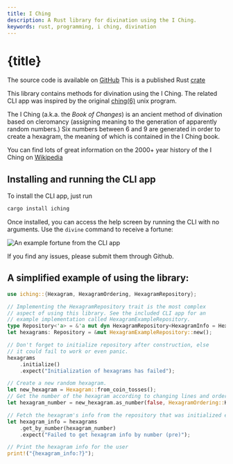 ```yaml
---
title: I Ching
description: A Rust library for divination using the I Ching.
keywords: rust, programming, i ching, divination
---
```


# {title}

The source code is available on [GitHub]
This is a published Rust [crate]

This library contains methods for divination using the I Ching. The related CLI app was inspired
by the original [ching(6)](http://cfcl.com/ching/man/) unix program.

The I Ching (a.k.a. the _Book of Changes_) is an ancient method of divination based on
cleromancy (assigning meaning to the generation of apparently random numbers.) Six numbers
between 6 and 9 are generated in order to create a hexagram, the meaning of which is
contained in the I Ching book.

You can find lots of great information on the 2000+ year history of the I Ching on
[Wikipedia](https://en.wikipedia.org/wiki/I_Ching)

## Installing and running the CLI app

To install the CLI app, just run

```sh
cargo install iching
```

Once installed, you can access the help screen by running the CLI with no arguments. Use the `divine`
command to receive a fortune:

![An example fortune from the CLI app](/images/programming/iching/iching-example-1.png)

If you find any issues, please submit them through Github.

## A simplified example of using the library:

```rust
use iching::{Hexagram, HexagramOrdering, HexagramRepository};

// Implementing the HexagramRepository trait is the most complex
// aspect of using this library. See the included CLI app for an
// example implementation called HexagramExampleRepository.
type Repository<'a> = &'a mut dyn HexagramRepository<HexagramInfo = HexagramExampleInfo>;
let hexagrams: Repository = &mut HexagramExampleRepository::new();

// Don't forget to initialize repository after construction, else
// it could fail to work or even panic.
hexagrams
    .initialize()
    .expect("Initialization of hexagrams has failed");

// Create a new random hexagram.
let new_hexagram = Hexagram::from_coin_tosses();
// Get the number of the hexagram according to changing lines and ordering
let hexagram_number = new_hexagram.as_number(false, HexagramOrdering::KingWen);

// Fetch the hexagram's info from the repository that was initialized earlier.
let hexagram_info = hexagrams
    .get_by_number(hexagram_number)
    .expect("Failed to get hexagram info by number (pre)");

// Print the hexagram info for the user
print!("{hexagram_info:?}");
```

[crate]: https://crates.io/crates/iching/
[ching(6)]: http://cfcl.com/ching/man/
[wikipedia]: https://en.wikipedia.org/wiki/I_Ching
[GitHub]: https://github.com/Velfi/i-ching
